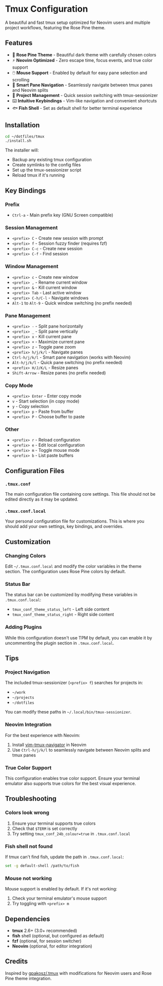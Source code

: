 # Tmux Configuration

A beautiful and fast tmux setup optimized for Neovim users and multiple project workflows, featuring the Rose Pine theme.

## Features

- 🎨 **Rose Pine Theme** - Beautiful dark theme with carefully chosen colors
- ⚡ **Neovim Optimized** - Zero escape time, focus events, and true color support
- 🖱️ **Mouse Support** - Enabled by default for easy pane selection and scrolling
- 🔀 **Smart Pane Navigation** - Seamlessly navigate between tmux panes and Neovim splits
- 📁 **Project Management** - Quick session switching with tmux-sessionizer
- ⌨️ **Intuitive Keybindings** - Vim-like navigation and convenient shortcuts
- 🐟 **Fish Shell** - Set as default shell for better terminal experience

## Installation

```bash
cd ~/dotfiles/tmux
./install.sh
```

The installer will:
- Backup any existing tmux configuration
- Create symlinks to the config files
- Set up the tmux-sessionizer script
- Reload tmux if it's running

## Key Bindings

### Prefix
- `Ctrl-a` - Main prefix key (GNU Screen compatible)

### Session Management
- `<prefix> C` - Create new session with prompt
- `<prefix> f` - Session fuzzy finder (requires fzf)
- `<prefix> C-c` - Create new session
- `<prefix> C-f` - Find session

### Window Management
- `<prefix> c` - Create new window
- `<prefix> ,` - Rename current window
- `<prefix> &` - Kill current window
- `<prefix> Tab` - Last active window
- `<prefix> C-h/C-l` - Navigate windows
- `Alt-1` to `Alt-9` - Quick window switching (no prefix needed)

### Pane Management
- `<prefix> -` - Split pane horizontally
- `<prefix> _` - Split pane vertically
- `<prefix> x` - Kill current pane
- `<prefix> +` - Maximize current pane
- `<prefix> z` - Toggle pane zoom
- `<prefix> h/j/k/l` - Navigate panes
- `Ctrl-h/j/k/l` - Smart pane navigation (works with Neovim)
- `Alt-h/j/k/l` - Quick pane switching (no prefix needed)
- `<prefix> H/J/K/L` - Resize panes
- `Shift-Arrow` - Resize panes (no prefix needed)

### Copy Mode
- `<prefix> Enter` - Enter copy mode
- `v` - Start selection (in copy mode)
- `y` - Copy selection
- `<prefix> p` - Paste from buffer
- `<prefix> P` - Choose buffer to paste

### Other
- `<prefix> r` - Reload configuration
- `<prefix> e` - Edit local configuration
- `<prefix> m` - Toggle mouse mode
- `<prefix> b` - List paste buffers

## Configuration Files

### `.tmux.conf`
The main configuration file containing core settings. This file should not be edited directly as it may be updated.

### `.tmux.conf.local`
Your personal configuration file for customizations. This is where you should add your own settings, key bindings, and overrides.

## Customization

### Changing Colors
Edit `~/.tmux.conf.local` and modify the color variables in the theme section. The configuration uses Rose Pine colors by default.

### Status Bar
The status bar can be customized by modifying these variables in `.tmux.conf.local`:
- `tmux_conf_theme_status_left` - Left side content
- `tmux_conf_theme_status_right` - Right side content

### Adding Plugins
While this configuration doesn't use TPM by default, you can enable it by uncommenting the plugin section in `.tmux.conf.local`.

## Tips

### Project Navigation
The included tmux-sessionizer (`<prefix> f`) searches for projects in:
- `~/work`
- `~/projects`
- `~/dotfiles`

You can modify these paths in `~/.local/bin/tmux-sessionizer`.

### Neovim Integration
For the best experience with Neovim:
1. Install [vim-tmux-navigator](https://github.com/christoomey/vim-tmux-navigator) in Neovim
2. Use `Ctrl-h/j/k/l` to seamlessly navigate between Neovim splits and tmux panes

### True Color Support
This configuration enables true color support. Ensure your terminal emulator also supports true colors for the best visual experience.

## Troubleshooting

### Colors look wrong
1. Ensure your terminal supports true colors
2. Check that `$TERM` is set correctly
3. Try setting `tmux_conf_24b_colour=true` in `.tmux.conf.local`

### Fish shell not found
If tmux can't find fish, update the path in `.tmux.conf.local`:
```bash
set -g default-shell /path/to/fish
```

### Mouse not working
Mouse support is enabled by default. If it's not working:
1. Check your terminal emulator's mouse support
2. Try toggling with `<prefix> m`

## Dependencies

- **tmux** 2.6+ (3.0+ recommended)
- **fish** shell (optional, but configured as default)
- **fzf** (optional, for session switcher)
- **Neovim** (optional, for editor integration)

## Credits

Inspired by [gpakosz/.tmux](https://github.com/gpakosz/.tmux) with modifications for Neovim users and Rose Pine theme integration.